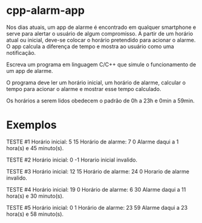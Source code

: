 # cpp-alarm-app

Nos dias atuais, um app de alarme é encontrado em qualquer smartphone e serve para alertar o usuário de algum compromisso. A partir de um horário atual ou inicial, deve-se colocar o horário pretendido para acionar o alarme. O app calcula a diferença de tempo e mostra ao usuário como uma notificação.

Escreva um programa em linguagem C/C++ que simule o funcionamento de um app de alarme. 

O programa deve ler um horário inicial, um horário de alarme, calcular o tempo para acionar o alarme e mostrar esse tempo calculado.

Os horários a serem lidos obedecem o padrão de 0h a 23h e 0min a 59min.

# Exemplos

TESTE #1
  Horário inicial: 5 15
  Horário de alarme: 7 0
  Alarme daqui a 1 hora(s) e 45 minuto(s).

TESTE #2
  Horário inicial: 0 -1
  Horario inicial invalido.

TESTE #3 
  Horário inicial: 12 15
  Horário de alarme: 24 0
  Horario de alarme invalido.

TESTE #4
  Horário inicial: 19 0
  Horário de alarme: 6 30
  Alarme daqui a 11 hora(s) e 30 minuto(s).

TESTE #5
  Horário inicial: 0 1
  Horário de alarme: 23 59
  Alarme daqui a 23 hora(s) e 58 minuto(s).
